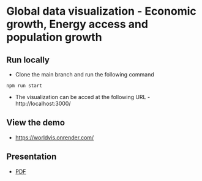 # Global data visualization - Economic growth, Energy access and population growth

## Run locally

- Clone the main branch and run the following command

``` 
npm run start

```
- The visualization can be acced at the following URL - http://localhost:3000/


## View the demo 

- https://worldvis.onrender.com/

## Presentation

- [PDF](./public/presentation/World%20Data%20for%20Economic%20Growth%2C%20Energy%20and%20Population.pdf)